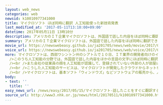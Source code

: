```yaml
---
layout: web_news
categories: web
newsid: k10010977341000
title: マイクロソフト ほぼ同時に翻訳 人工知能使った新技術発表
last_modified_at: '2017-05-11T13:10:00+09:00'
datetime: 2017年05月11日 13時10分
description: アメリカのＩＴ企業マイクロソフトは、外国語で話した内容をほぼ同時に翻訳できる機能など、人工知能を使った新たな技術を発表しました。
summary: アメリカのＩＴ企業マイクロソフトは、外国語で話した内容をほぼ同時に翻訳できる機能など、人工知能を使った新たな技術を発表しました。
movie_url: https://newswebeasy.github.io/ja201705/news/web/movie/2017/05/15/k10010977341000.mp4
voice_url: https://newswebeasy.github.io/ja201705/news/web/voice/2017/05/15/k10010977341000.mp3
more: マイクロソフトは、西部ワシントン州のシアトルで１０日、ＩＴ業界の開発者向けのイベントを開き、自社で開発した最先端の技術を発表しました。<br /><br
  />このうち人工知能の分野では、外国語で話した内容をほかの言語の文字にほぼ同時に翻訳できる機能を披露しました。日本語を含む６０以上の言語に対応するということで、会議などでのプレゼンテーションの場面を想定した実演では、スペイン語で説明した内容がスライドの下の部分に英語の字幕ですらすらと表示されました。<br
  /><br />また会社の従業員の顔を人工知能が認識して、登録されていない外部の人が部屋に入ると警告を出す技術も披露し、人工知能はセキュリティーの強化にも役立つとアピールしました。<br
  /><br />こうした人工知能のサービスは、マイクロソフトが開発したクラウドからネットを通じて提供されるため、手持ちのパソコンやスマートフォンで利用できます。<br
  /><br />マイクロソフトは、基本ソフト「ウィンドウズ」などソフトウェアの販売から、人工知能の需要の高まりで今後の成長が期待できるクラウドサービスに事業の軸足を移しています。マイクロソフトのクリス・カポセラ上級副社長は「人工知能は人間の創造力を高める。開発した人工知能を多くの人が利用してくれることにわくわくしている」と話していました。
body:
- text: ''
  title: ''
easy_news_url: /news/easy/2017/05/15/マイクロソフト-話したことをすぐに翻訳するサービス/
source_url: http://www3.nhk.or.jp/news/html/20170511/k10010977341000.html
...
```

